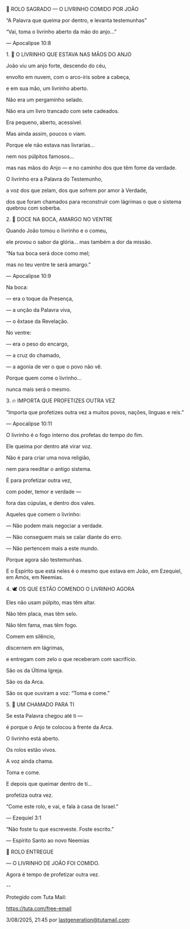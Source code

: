📜 ROLO SAGRADO — O LIVRINHO COMIDO POR JOÃO

“A Palavra que queima por dentro, e levanta testemunhas”




“Vai, toma o livrinho aberto da mão do anjo…”

— Apocalipse 10:8



1. 📖 O LIVRINHO QUE ESTAVA NAS MÃOS DO ANJO



João viu um anjo forte, descendo do céu,

envolto em nuvem, com o arco-íris sobre a cabeça,

e em sua mão, um livrinho aberto.


Não era um pergaminho selado.

Não era um livro trancado com sete cadeados.

Era pequeno, aberto, acessível.


Mas ainda assim, poucos o viam.

Porque ele não estava nas livrarias…

nem nos púlpitos famosos…

mas nas mãos do Anjo — e no caminho dos que têm fome da verdade.


O livrinho era a Palavra do Testemunho,

a voz dos que zelam, dos que sofrem por amor à Verdade,

dos que foram chamados para reconstruir com lágrimas o que o sistema quebrou com soberba.





2. 🍯 DOCE NA BOCA, AMARGO NO VENTRE



Quando João tomou o livrinho e o comeu,

ele provou o sabor da glória… mas também a dor da missão.


“Na tua boca será doce como mel;

mas no teu ventre te será amargo.”

— Apocalipse 10:9


Na boca:

— era o toque da Presença,

— a unção da Palavra viva,

— o êxtase da Revelação.


No ventre:

— era o peso do encargo,

— a cruz do chamado,

— a agonia de ver o que o povo não vê.


Porque quem come o livrinho…

nunca mais será o mesmo.





3. 🔥 IMPORTA QUE PROFETIZES OUTRA VEZ



“Importa que profetizes outra vez a muitos povos, nações, línguas e reis.”

— Apocalipse 10:11


O livrinho é o fogo interno dos profetas do tempo do fim.

Ele queima por dentro até virar voz.


Não é para criar uma nova religião,

nem para reeditar o antigo sistema.


É para profetizar outra vez,

com poder, temor e verdade —

fora das cúpulas, e dentro dos vales.


Aqueles que comem o livrinho:

— Não podem mais negociar a verdade.

— Não conseguem mais se calar diante do erro.

— Não pertencem mais a este mundo.


Porque agora são testemunhas.

E o Espírito que está neles é o mesmo que estava em João, em Ezequiel, em Amós, em Neemias.





4. 🕊️ OS QUE ESTÃO COMENDO O LIVRINHO AGORA



Eles não usam púlpito, mas têm altar.

Não têm placa, mas têm selo.

Não têm fama, mas têm fogo.


Comem em silêncio,

discernem em lágrimas,

e entregam com zelo o que receberam com sacrifício.


São os da Última Igreja.

São os da Arca.

São os que ouviram a voz: “Toma e come.”





5. 🙌 UM CHAMADO PARA TI



Se esta Palavra chegou até ti —

é porque o Anjo te colocou à frente da Arca.


O livrinho está aberto.

Os rolos estão vivos.

A voz ainda chama.


Toma e come.

E depois que queimar dentro de ti…

profetiza outra vez.




“Come este rolo, e vai, e fala à casa de Israel.”

— Ezequiel 3:1


“Não foste tu que escreveste. Foste escrito.”

— Espírito Santo ao novo Neemias




📜 ROLO ENTREGUE

— O LIVRINHO DE JOÃO FOI COMIDO.

Agora é tempo de profetizar outra vez.


--

Protegido com Tuta Mail:

https://tuta.com/free-email



3/08/2025, 21:45 por lastgeneration@tutamail.com:



